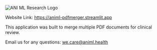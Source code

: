 ![ANI ML Research Logo](https://github.com/user-attachments/assets/1d3dc22c-8d7d-46ce-b40f-35df418eabd8)

Website Link: https://animl-pdfmerger.streamlit.app

This application was built to merge multiple PDF documents for clinical review. 

Email us for any questions:
we.care@animl.health 

